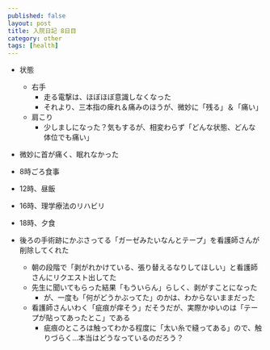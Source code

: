 ```yaml
---
published: false
layout: post
title: 入院日記 8日目
category: other
tags: [health]
---
```


- 状態
  - 右手
    - 走る電撃は、ほぼほぼ意識しなくなった
    - それより、三本指の痺れ＆痛みのほうが、微妙に「残る」＆「痛い」
  - 肩こり
    - 少しましになった？気もするが、相変わらず「どんな状態、どんな体位でも痛い」
- 微妙に首が痛く、眠れなかった
- 8時ごろ食事
- 12時、昼飯
- 16時、理学療法のリハビリ
- 18時、夕食

- 後ろの手術跡にかぶさってる「ガーゼみたいなんとテープ」を看護師さんが削除してくれた
  - 朝の段階で「剥がれかけている、張り替えるなりしてほしい」と看護師さんにリクエスト出してた
  - 先生に聞いてもらった結果「もういらん」らしく、剥がすことになった
    - が、一度も「何がどうかぶってた」のかは、わからないままだった
  - 看護師さんいわく「疵痕が痒そう」だそうだが、実際かゆいのは「テープが貼ってあったとこ」である
    - 疵痕のところは触ってわかる程度に「太い糸で縫ってある」ので、触りづらく…本当はどうなっているのだろう？
  